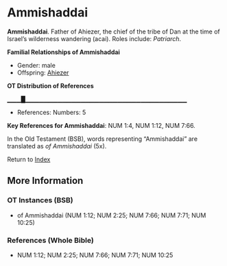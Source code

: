 # Ammishaddai
**Ammishaddai**. 
Father of Ahiezer, the chief of the tribe of Dan at the time of Israel’s wilderness wandering (acai). 
Roles include: 
_Patriarch_. 




**Familial Relationships of Ammishaddai**


* Gender: male
* Offspring: [Ahiezer](Ahiezer.md)


**OT Distribution of References**

▁▁▁█▁▁▁▁▁▁▁▁▁▁▁▁▁▁▁▁▁▁▁▁▁▁▁▁▁▁▁▁▁▁▁▁▁▁▁
* References: Numbers: 5



**Key References for Ammishaddai**: 
NUM 1:4, NUM 1:12, NUM 7:66. 


In the Old Testament (BSB), words representing “Ammishaddai” are translated as 
*of Ammishaddai* (5x). 




Return to [Index](00-Index.md)

## More Information

### OT Instances (BSB)

* of Ammishaddai (NUM 1:12; NUM 2:25; NUM 7:66; NUM 7:71; NUM 10:25)



### References (Whole Bible)

* NUM 1:12; NUM 2:25; NUM 7:66; NUM 7:71; NUM 10:25




